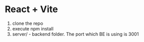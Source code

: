 # React + Vite

1. clone the repo <br/>
2. execute npm install <br/>
3. server/ - backend folder. The port which BE is using is 3001
